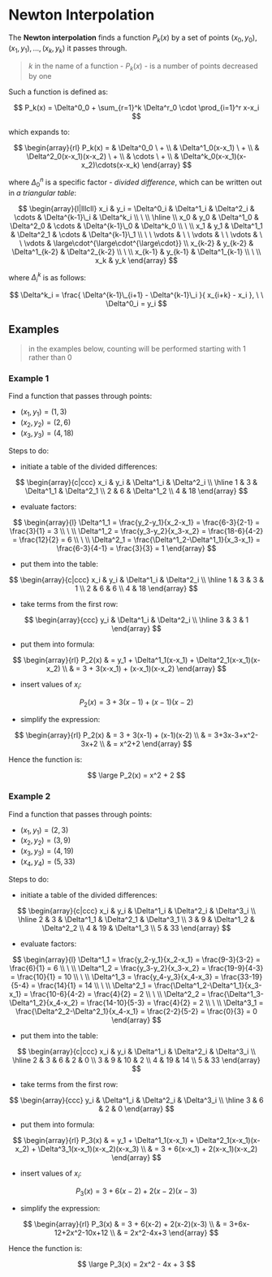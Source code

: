 # Newton Interpolation

The **Newton interpolation** finds a function  $P_k(x)$ by a set of points $(x_0,y_0),(x_1,y_1),\dots,(x_k,y_k)$ it passes through.

> $k$ in the name of a function - $P_k(x)$ - is a number of points decreased by one

Such a function is defined as:

$$
P_k(x) = \Delta^0_0 + \sum_{r=1}^k \Delta^r_0 \cdot \prod_{i=1}^r x-x_i
$$

which expands to:

$$
\begin{array}{rl}
P_k(x) = & \Delta^0_0 \ +
\\
& \Delta^1_0(x-x_1) \ +
\\
& \Delta^2_0(x-x_1)(x-x_2) \ +
\\
& \cdots \ +
\\
& \Delta^k_0(x-x_1)(x-x_2)\cdots(x-x_k)
\end{array}
$$

where $\Delta^n_0$ is a specific factor - _divided difference_, which can be written out in _a triangular table_:

$$
\begin{array}{l|lllcll}
x_i & y_i = \Delta^0_i & \Delta^1_i & \Delta^2_i & \cdots & \Delta^{k-1}\_i & \Delta^k_i
\\
\ 
\\
\hline
\\
x_0 & y_0 & \Delta^1_0 & \Delta^2_0 & \cdots & \Delta^{k-1}\_0 & \Delta^k_0
\\
\ 
\\
x_1 & y_1 & \Delta^1_1 & \Delta^2_1 & \cdots & \Delta^{k-1}\_1
\\
\ \ \vdots & \ \ \vdots & \ \ \vdots & \ \ \vdots & \large\cdot^{\large\cdot^{\large\cdot}}
\\
x_{k-2} & y_{k-2} & \Delta^1_{k-2} & \Delta^2_{k-2}
\\
\ 
\\
x_{k-1} & y_{k-1} & \Delta^1_{k-1}
\\
\ 
\\
x_k & y_k
\end{array}
$$

where $\Delta^k_i$ is as follows:

$$
\Delta^k_i = \frac{
\Delta^{k-1}\_{i+1} - \Delta^{k-1}\_i
}{
x_{i+k} - x_i
}, \ \ \Delta^0_i = y_i
$$

## Examples

> in the examples below, counting will be performed starting with $1$ rather than $0$

### Example 1

Find a function that passes through points:
- $(x_1,y_1) = (1,3)$
- $(x_2,y_2) = (2,6)$
- $(x_3,y_3) = (4,18)$

Steps to do:

- initiate a table of the divided differences:

$$
\begin{array}{c|ccc}
x_i & y_i & \Delta^1_i & \Delta^2_i
\\
\hline
1 & 3 & \Delta^1_1 & \Delta^2_1
\\
2 & 6 & \Delta^1_2
\\
4 & 18
\end{array}
$$

- evaluate factors:

$$
\begin{array}{l}
\Delta^1_1 = \frac{y_2-y_1}{x_2-x_1} = \frac{6-3}{2-1} = \frac{3}{1} = 3
\\
\ 
\\
\Delta^1_2 = \frac{y_3-y_2}{x_3-x_2} = \frac{18-6}{4-2} = \frac{12}{2} = 6
\\
\ 
\\
\Delta^2_1 = \frac{\Delta^1_2-\Delta^1_1}{x_3-x_1} = \frac{6-3}{4-1} = \frac{3}{3} = 1
\end{array}
$$

- put them into the table:

$$
\begin{array}{c|ccc}
x_i & y_i & \Delta^1_i & \Delta^2_i
\\
\hline
1 & 3 & 3 & 1
\\
2 & 6 & 6
\\
4 & 18
\end{array}
$$

- take terms from the first row:

$$
\begin{array}{ccc}
y_i & \Delta^1_i & \Delta^2_i
\\
\hline
3 & 3 & 1
\end{array}
$$

- put them into formula:

$$
\begin{array}{rl}
P_2(x) & = y_1 + \Delta^1_1(x-x_1) + \Delta^2_1(x-x_1)(x-x_2)
\\
& = 3 + 3(x-x_1) + (x-x_1)(x-x_2)
\end{array}
$$

- insert values of $x_i$:

$$
P_2(x) = 3 + 3(x-1) + (x-1)(x-2)
$$

- simplify the expression:

$$
\begin{array}{rl}
P_2(x) & = 3 + 3(x-1) + (x-1)(x-2)
\\
& = 3+3x-3+x^2-3x+2
\\
& = x^2+2
\end{array}
$$

Hence the function is:

$$
\large
P_2(x) = x^2 + 2
$$

### Example 2

Find a function that passes through points:
- $(x_1,y_1) = (2,3)$
- $(x_2,y_2) = (3,9)$
- $(x_3,y_3) = (4,19)$
- $(x_4,y_4) = (5,33)$

Steps to do:

- initiate a table of the divided differences:

$$
\begin{array}{c|ccc}
x_i & y_i & \Delta^1_i & \Delta^2_i & \Delta^3_i
\\
\hline
2 & 3 & \Delta^1_1 & \Delta^2_1 & \Delta^3_1
\\
3 & 9 & \Delta^1_2 & \Delta^2_2
\\
4 & 19 & \Delta^1_3
\\
5 & 33
\end{array}
$$

- evaluate factors:

$$
\begin{array}{l}
\Delta^1_1 = \frac{y_2-y_1}{x_2-x_1} = \frac{9-3}{3-2} = \frac{6}{1} = 6
\\
\ 
\\
\Delta^1_2 = \frac{y_3-y_2}{x_3-x_2} = \frac{19-9}{4-3} = \frac{10}{1} = 10
\\
\ 
\\
\Delta^1_3 = \frac{y_4-y_3}{x_4-x_3} = \frac{33-19}{5-4} = \frac{14}{1} = 14
\\
\ 
\\
\Delta^2_1 = \frac{\Delta^1_2-\Delta^1_1}{x_3-x_1} = \frac{10-6}{4-2} = \frac{4}{2} = 2
\\
\ 
\\
\Delta^2_2 = \frac{\Delta^1_3-\Delta^1_2}{x_4-x_2} = \frac{14-10}{5-3} = \frac{4}{2} = 2
\\
\ 
\\
\Delta^3_1 = \frac{\Delta^2_2-\Delta^2_1}{x_4-x_1} = \frac{2-2}{5-2} = \frac{0}{3} = 0
\end{array}
$$

- put them into the table:

$$
\begin{array}{c|ccc}
x_i & y_i & \Delta^1_i & \Delta^2_i & \Delta^3_i
\\
\hline
2 & 3 & 6 & 2 & 0
\\
3 & 9 & 10 & 2
\\
4 & 19 & 14
\\
5 & 33
\end{array}
$$

- take terms from the first row:

$$
\begin{array}{ccc}
y_i & \Delta^1_i & \Delta^2_i & \Delta^3_i
\\
\hline
3 & 6 & 2 & 0
\end{array}
$$

- put them into formula:

$$
\begin{array}{rl}
P_3(x) & = y_1 + \Delta^1_1(x-x_1) + \Delta^2_1(x-x_1)(x-x_2) + \Delta^3_1(x-x_1)(x-x_2)(x-x_3)
\\
& = 3 + 6(x-x_1) + 2(x-x_1)(x-x_2)
\end{array}
$$

- insert values of $x_i$:

$$
P_3(x) = 3 + 6(x-2) + 2(x-2)(x-3)
$$

- simplify the expression:

$$
\begin{array}{rl}
P_3(x) & = 3 + 6(x-2) + 2(x-2)(x-3)
\\
& = 3+6x-12+2x^2-10x+12
\\
& = 2x^2-4x+3
\end{array}
$$

Hence the function is:

$$
\large
P_3(x) = 2x^2 - 4x + 3
$$
